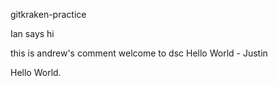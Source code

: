 gitkraken-practice


Ian says hi

this is andrew's comment
welcome to dsc
Hello World - Justin

Hello World.


